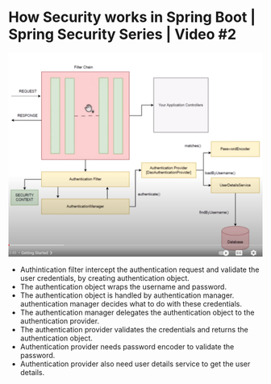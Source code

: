 # How Security works in Spring Boot | Spring Security Series | Video #2

![1.png](src%2Fmain%2Fresources%2Fsc%2F1.png)

- Authintication filter intercept the authentication request and validate the user credentials, by creating authentication object.
- The authentication object wraps the username and password.
- The authentication object is handled by authentication manager. authentication manager decides what to do with these credentials.
- The authentication manager delegates the authentication object to the authentication provider.
- The authentication provider validates the credentials and returns the authentication object.
- Authentication provider needs password encoder to validate the password.
- Authentication provider also need user details service to get the user details.